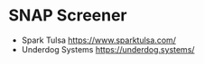 # SNAP Screener

- Spark Tulsa https://www.sparktulsa.com/
- Underdog Systems https://underdog.systems/
